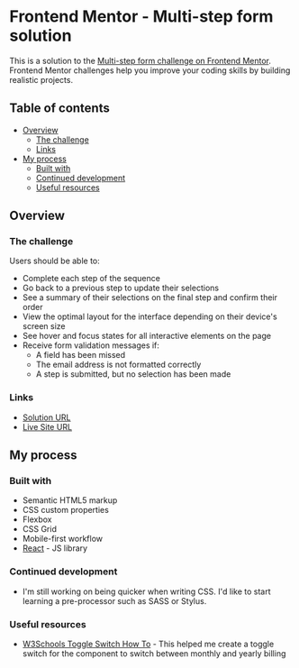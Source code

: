 # Frontend Mentor - Multi-step form solution

This is a solution to the [Multi-step form challenge on Frontend Mentor](https://www.frontendmentor.io/challenges/multistep-form-YVAnSdqQBJ). Frontend Mentor challenges help you improve your coding skills by building realistic projects. 

## Table of contents

- [Overview](#overview)
  - [The challenge](#the-challenge)
  - [Links](#links)
- [My process](#my-process)
  - [Built with](#built-with)
  - [Continued development](#continued-development)
  - [Useful resources](#useful-resources)

## Overview

### The challenge

Users should be able to:

- Complete each step of the sequence
- Go back to a previous step to update their selections
- See a summary of their selections on the final step and confirm their order
- View the optimal layout for the interface depending on their device's screen size
- See hover and focus states for all interactive elements on the page
- Receive form validation messages if:
  - A field has been missed
  - The email address is not formatted correctly
  - A step is submitted, but no selection has been made

### Links

- [Solution URL](https://www.frontendmentor.io/challenges/multistep-form-YVAnSdqQBJ/hub?share=true)
- [Live Site URL](https://multi-step-form-jacoberson.vercel.app/)

## My process

### Built with

- Semantic HTML5 markup
- CSS custom properties
- Flexbox
- CSS Grid
- Mobile-first workflow
- [React](https://react.dev/) - JS library

### Continued development
- I'm still working on being quicker when writing CSS. I'd like to start learning a pre-processor such as SASS or Stylus.

### Useful resources

- [W3Schools Toggle Switch How To](https://www.w3schools.com/howto/howto_css_switch.asp) - This helped me create a toggle switch for the component to switch between monthly and yearly billing
